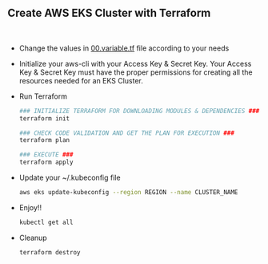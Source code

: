 ## Create AWS EKS Cluster with Terraform ##
<br>

- Change the values in [00.variable.tf](00.variable.tf) file according to your needs
  
- Initialize your aws-cli with your Access Key & Secret Key. Your Access Key & Secret Key must have the proper permissions for creating all the resources needed for an EKS Cluster.

- Run Terraform
  ```sh
  ### INITIALIZE TERRAFORM FOR DOWNLOADING MODULES & DEPENDENCIES ###
  terraform init

  ### CHECK CODE VALIDATION AND GET THE PLAN FOR EXECUTION ###
  terraform plan

  ### EXECUTE ###
  terraform apply
  ```

- Update your ~/.kubeconfig file
  ```sh
  aws eks update-kubeconfig --region REGION --name CLUSTER_NAME
  ```

- Enjoy!!
  ```sh
  kubectl get all
  ```



- Cleanup
  ```sh
  terraform destroy
  ```